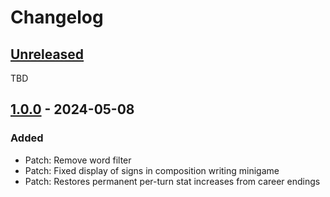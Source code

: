 # Changelog

## [Unreleased]

TBD

## [1.0.0] - 2024-05-08

### Added

- Patch: Remove word filter
- Patch: Fixed display of signs in composition writing minigame
- Patch: Restores permanent per-turn stat increases from career endings

[unreleased]: https://github.com/qixils/Chipabu/compare/v1.0.0...HEAD
[1.0.0]: https://github.com/qixils/Chipabu/releases/tag/v1.0.0